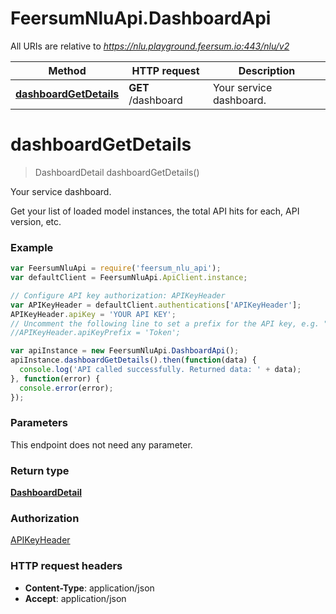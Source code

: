 # FeersumNluApi.DashboardApi

All URIs are relative to *https://nlu.playground.feersum.io:443/nlu/v2*

Method | HTTP request | Description
------------- | ------------- | -------------
[**dashboardGetDetails**](DashboardApi.md#dashboardGetDetails) | **GET** /dashboard | Your service dashboard.


<a name="dashboardGetDetails"></a>
# **dashboardGetDetails**
> DashboardDetail dashboardGetDetails()

Your service dashboard.

Get your list of loaded model instances, the total API hits for each, API version, etc.

### Example
```javascript
var FeersumNluApi = require('feersum_nlu_api');
var defaultClient = FeersumNluApi.ApiClient.instance;

// Configure API key authorization: APIKeyHeader
var APIKeyHeader = defaultClient.authentications['APIKeyHeader'];
APIKeyHeader.apiKey = 'YOUR API KEY';
// Uncomment the following line to set a prefix for the API key, e.g. "Token" (defaults to null)
//APIKeyHeader.apiKeyPrefix = 'Token';

var apiInstance = new FeersumNluApi.DashboardApi();
apiInstance.dashboardGetDetails().then(function(data) {
  console.log('API called successfully. Returned data: ' + data);
}, function(error) {
  console.error(error);
});

```

### Parameters
This endpoint does not need any parameter.

### Return type

[**DashboardDetail**](DashboardDetail.md)

### Authorization

[APIKeyHeader](../README.md#APIKeyHeader)

### HTTP request headers

 - **Content-Type**: application/json
 - **Accept**: application/json

